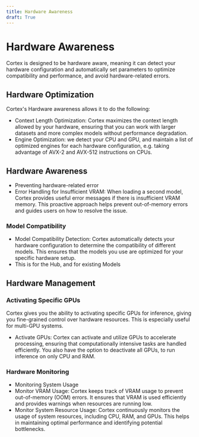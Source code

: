```yaml
---
title: Hardware Awareness
draft: True
---
```


# Hardware Awareness

Cortex is designed to be hardware aware, meaning it can detect your hardware configuration and automatically set parameters to optimize compatibility and performance, and avoid hardware-related errors.

## Hardware Optimization

Cortex's Hardware awareness allows it to do the following: 

- Context Length Optimization: Cortex maximizes the context length allowed by your hardware, ensuring that you can work with larger datasets and more complex models without performance degradation.
- Engine Optimization: we detect your CPU and GPU, and maintain a list of optimized engines for each hardware configuration, e.g. taking advantage of AVX-2 and AVX-512 instructions on CPUs. 

## Hardware Awareness

- Preventing hardware-related error
- Error Handling for Insufficient VRAM: When loading a second model, Cortex provides useful error messages if there is insufficient VRAM memory. This proactive approach helps prevent out-of-memory errors and guides users on how to resolve the issue.

### Model Compatibility

- Model Compatibility Detection: Cortex automatically detects your hardware configuration to determine the compatibility of different models. This ensures that the models you use are optimized for your specific hardware setup.
- This is for the Hub, and for existing Models 

## Hardware Management

### Activating Specific GPUs

Cortex gives you the ability to activating specific GPUs for inference, giving you fine-grained control over hardware resources. This is especially useful for multi-GPU systems. 
- Activate GPUs: Cortex can activate and utilize GPUs to accelerate processing, ensuring that computationally intensive tasks are handled efficiently.
You also have the option to deactivate all GPUs, to run inference on only CPU and RAM. 

### Hardware Monitoring

- Monitoring System Usage
- Monitor VRAM Usage: Cortex keeps track of VRAM usage to prevent out-of-memory (OOM) errors. It ensures that VRAM is used efficiently and provides warnings when resources are running low.
- Monitor System Resource Usage: Cortex continuously monitors the usage of system resources, including CPU, RAM, and GPUs. This helps in maintaining optimal performance and identifying potential bottlenecks.
